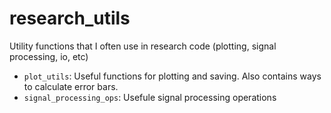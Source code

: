 # research_utils

Utility functions that I often use in research code (plotting, signal processing, io, etc)

* `plot_utils`: Useful functions for plotting and saving. Also contains ways to calculate error bars.
* `signal_processing_ops`: Usefule signal processing operations

